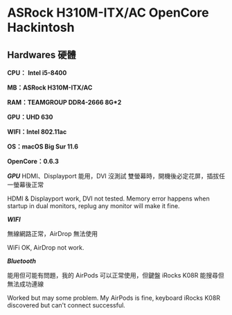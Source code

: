 # ASRock H310M-ITX/AC OpenCore Hackintosh

## Hardwares 硬體

**CPU：** **Intel i5-8400**

**MB：ASRock H310M-ITX/AC**

**RAM：TEAMGROUP DDR4-2666 8G*2**

**GPU：UHD 630**

**WIFI：Intel 802.11ac**


**OS：macOS Big Sur 11.6**

**OpenCore：0.6.3**


***GPU***
HDMI、Displayport 能用，DVI 沒測試
雙螢幕時，開機後必定花屏，插拔任一螢幕後正常

HDMI & Displayport work, DVI not tested.
Memory error happens when startup in dual monitors, replug any monitor will make it fine.


***WIFI***

無線網路正常，AirDrop 無法使用

WiFi OK, AirDrop not work.

***Bluetooth***

能用但可能有問題，我的 AirPods 可以正常使用，但鍵盤 iRocks K08R 能搜尋但無法成功連線

Worked but may some problem. 
My AirPods is fine, keyboard iRocks K08R discovered but can't connect successful.